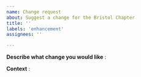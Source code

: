 ```yaml
---
name: Change request
about: Suggest a change for the Bristol Chapter
title: ''
labels: 'enhancement'
assignees: ''

---
```


**Describe what change you would like** :  
<!-- Describe below what change is needed -->

**Context** :  
<!-- Add below any other context or screenshots about the change request -->
